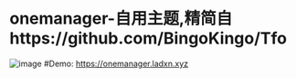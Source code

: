 # onemanager-自用主题,精简自https://github.com/BingoKingo/Tfo
![image](https://user-images.githubusercontent.com/93758443/147186333-27083cb9-3bed-4778-b32f-ce6edbc8080d.png)
#Demo: https://onemanager.ladxn.xyz

